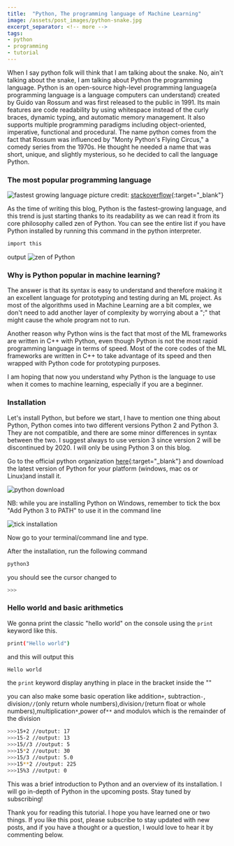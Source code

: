 ```yaml
---
title:  "Python, The programming language of Machine Learning"
image: /assets/post_images/python-snake.jpg
excerpt_separator: <!-- more -->
tags:
- python
- programming
- tutorial
---
```

When I say python folk will think that I am talking about the snake. No, ain't talking about the snake, I am talking about Python the programming language. Python is an open-source high-level programming language(a programming language is a language computers can understand) created by Guido van Rossum and was first released to the public in 1991. Its main features are code readability by using whitespace instead of the curly braces, dynamic typing, and automatic memory management.<!-- more --> It also supports multiple programming paradigms including object-oriented, imperative, functional and procedural. The name python comes from the fact that Rossum was influenced by "Monty Python's Flying Circus," a comedy series from the 1970s. He thought he needed a name that was short, unique, and slightly mysterious, so he decided to call the language Python.

### The most popular programming language

![fastest growing language](/blog/assets/post_cont_image/fastest-prg-lang.png)
picture credit: [stackoverflow](https://insights.stackoverflow.com/survey/2018){:target="_blank"}


As the time of writing this blog, Python is the fastest-growing language, and this trend is just starting thanks to its readability as we can read it from its core philosophy called zen of Python. You can see the entire list if you have Python installed by running this command in the python interpreter.

```bash
import this
```

output
![zen of Python](/blog/assets/post_cont_image/zen-py.png)

### Why is Python popular in machine learning?

The answer is that its syntax is easy to understand and therefore making it an excellent language for prototyping and testing during an ML project. As most of the algorithms used in Machine Learning are a bit complex, we don't need to add another layer of complexity by worrying about a ";" that might cause the whole program not to run.

Another reason why Python wins is the fact that most of the ML frameworks are written in C++ with Python, even though Python is not the most rapid programming language in terms of speed. Most of the core codes of the ML frameworks are written in C++ to take advantage of its speed and then wrapped with Python code for prototyping purposes.

I am hoping that now you understand why Python is the language to use when it comes to machine learning, especially if you are a beginner.

### Installation

Let's install Python, but before we start, I have to mention one thing about Python, Python comes into two different versions Python 2 and Python 3. They are not compatible, and there are some minor differences in syntax between the two. I suggest always to use version 3 since version 2 will be discontinued by 2020. I will only be using Python 3 on this blog.

Go to the official python organization [here](https://www.python.org/downloads/){:target="_blank"} and download the latest version of Python for your platform (windows, mac os or Linux)and install it.

![python download](/blog/assets/post_cont_image/py-web.png)

NB: while you are installing Python on Windows, remember to tick the box "Add Python 3 to PATH" to use it in the command line

![tick installation](/blog/assets/post_cont_image/tick-py.png)

Now go to your terminal/command line and type.

After the installation, run the following command

```bash
python3
```

you should see the cursor changed to

```bash
>>>
```

### Hello world and basic arithmetics

We gonna print the classic "hello world" on the console using the `print` keyword like this.

```bash
print("Hello world")
```

and this will output this

```bash
Hello world
```
the `print` keyword display anything in place in the bracket inside the ""

you can also make some basic operation like addition`+`, subtraction`-`, division`//`(only return whole numbers),division`/`(return float or whole numbers),multiplication`*`,power of`**` and modulo`%` which is the remainder of the division

```bash
>>>15+2 //output: 17
>>>15-2 //output: 13
>>>15//3 //output: 5
>>>15*2 //output: 30
>>>15/3 //output: 5.0
>>>15**2 //output: 225
>>>15%3 //output: 0
```

This was a brief introduction to Python and an overview of its installation. I will go in-depth of Python in the upcoming posts. Stay tuned by subscribing!

Thank you for reading this tutorial. I hope you have learned one or two things. If you like this post, please subscribe to stay updated with new posts, and if you have a thought or a question, I would love to hear it by commenting below.